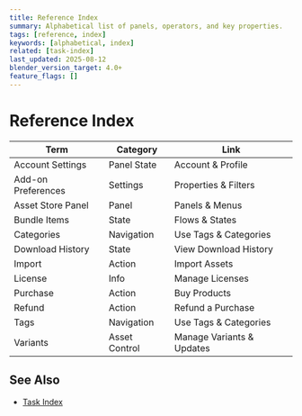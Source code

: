```yaml
---
title: Reference Index
summary: Alphabetical list of panels, operators, and key properties.
tags: [reference, index]
keywords: [alphabetical, index]
related: [task-index]
last_updated: 2025-08-12
blender_version_target: 4.0+
feature_flags: []
---
```


# Reference Index

| Term | Category | Link |
|------|----------|------|
| Account Settings | Panel State | Account & Profile |
| Add-on Preferences | Settings | Properties & Filters |
| Asset Store Panel | Panel | Panels & Menus |
| Bundle Items | State | Flows & States |
| Categories | Navigation | Use Tags & Categories |
| Download History | State | View Download History |
| Import | Action | Import Assets |
| License | Info | Manage Licenses |
| Purchase | Action | Buy Products |
| Refund | Action | Refund a Purchase |
| Tags | Navigation | Use Tags & Categories |
| Variants | Asset Control | Manage Variants & Updates |

## See Also
- [Task Index](task-index.md)
